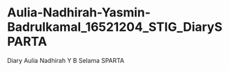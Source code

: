 # Aulia-Nadhirah-Yasmin-Badrulkamal_16521204_STIG_DiarySPARTA
Diary Aulia Nadhirah Y B Selama SPARTA
